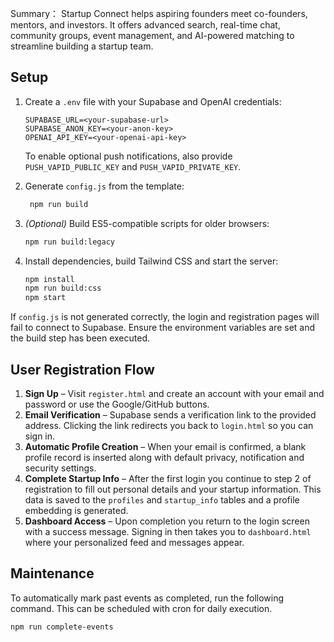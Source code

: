 Summary：
Startup Connect helps aspiring founders meet co-founders, mentors, and investors.
It offers advanced search, real-time chat, community groups, event management, and
AI-powered matching to streamline building a startup team.

## Setup

1. Create a `.env` file with your Supabase and OpenAI credentials:

   ```env
   SUPABASE_URL=<your-supabase-url>
   SUPABASE_ANON_KEY=<your-anon-key>
   OPENAI_API_KEY=<your-openai-api-key>
   ```

   To enable optional push notifications, also provide `PUSH_VAPID_PUBLIC_KEY`
   and `PUSH_VAPID_PRIVATE_KEY`.

2. Generate `config.js` from the template:

   ```bash
    npm run build
    ```

3. *(Optional)* Build ES5-compatible scripts for older browsers:

   ```bash
   npm run build:legacy
   ```
4. Install dependencies, build Tailwind CSS and start the server:

   ```bash
   npm install
   npm run build:css
   npm start
   ```

If `config.js` is not generated correctly, the login and registration pages will
fail to connect to Supabase. Ensure the environment variables are set and the
build step has been executed.

## User Registration Flow

1. **Sign Up** – Visit `register.html` and create an account with your email
   and password or use the Google/GitHub buttons.
2. **Email Verification** – Supabase sends a verification link to the provided
   address. Clicking the link redirects you back to `login.html` so you can sign
   in.
3. **Automatic Profile Creation** – When your email is confirmed, a blank
   profile record is inserted along with default privacy, notification and
   security settings.
4. **Complete Startup Info** – After the first login you continue to step 2 of
   registration to fill out personal details and your startup information. This
   data is saved to the `profiles` and `startup_info` tables and a profile
   embedding is generated.
5. **Dashboard Access** – Upon completion you return to the login screen with a
   success message. Signing in then takes you to `dashboard.html` where your
   personalized feed and messages appear.

## Maintenance

To automatically mark past events as completed, run the following command. This
can be scheduled with cron for daily execution.

```bash
npm run complete-events
```
